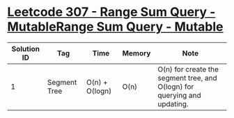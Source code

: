 # [Leetcode 307 - Range Sum Query - MutableRange Sum Query - Mutable](https://leetcode.com/problems/range-sum-query-mutable/)

| Solution ID | Tag | Time | Memory | Note |
| ----------- | --- | ---- | ------ | ---- |
| 1 | Segment Tree | O(n) + O(logn) | O(n) | O(n) for create the segment tree, and O(logn) for querying and updating. |